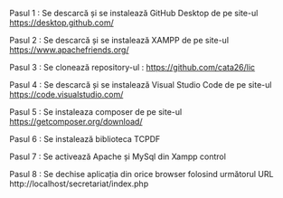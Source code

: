 Pasul 1 : Se descarcă și se instalează GitHub Desktop de pe site-ul https://desktop.github.com/

Pasul 2 : Se descarcă și se instalează XAMPP de pe site-ul https://www.apachefriends.org/

Pasul 3 : Se clonează repository-ul : https://github.com/cata26/lic

Pasul 4 : Se descarcă și se instalează Visual Studio Code de pe site-ul https://code.visualstudio.com/

Pasul 5 : Se instaleaza composer de pe site-ul https://getcomposer.org/download/

Pasul 6 : Se instalează biblioteca TCPDF

Pasul 7 : Se activează Apache și MySql din Xampp control

Pasul 8 : Se dechise aplicația din orice browser folosind următorul URL http://localhost/secretariat/index.php

